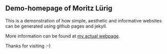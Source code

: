 ## Demo-homepage of Moritz Lürig

This is a demonstration of how simple, aesthetic and informative websites can be generated using github pages and jekyll. 

More information can be found at [my actual webpage](https://www.luerig.net/general/2021/11/15/website-with-gh-pages.html).

Thanks for visiting :-) 
